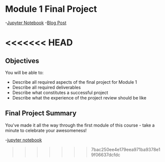 
# Module 1 Final Project



-[Jupyter Notebook](student.ipynb)
-[Blog Post](https://medium.com/@mkiah09/flatiron-data-science-module-1-project-edbbc38a8d1e)

<<<<<<< HEAD
=======
## Objectives
You will be able to:
* Describe all required aspects of the final project for Module 1
* Describe all required deliverables
* Describe what constitutes a successful project
* Describe what the experience of the project review should be like

## Final Project Summary

You've made it all the way through the first module of this course - take a minute to celebrate your awesomeness! 

-[jupyter notebook](student.ipynb)

>>>>>>> 7bac250ee4e179eea971ba9378e19f06637dcfdc

